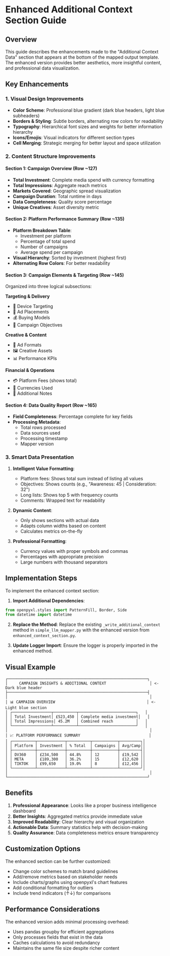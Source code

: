 # Enhanced Additional Context Section Guide

## Overview
This guide describes the enhancements made to the "Additional Context Data" section that appears at the bottom of the mapped output template. The enhanced version provides better aesthetics, more insightful content, and professional data visualization.

## Key Enhancements

### 1. **Visual Design Improvements**
- **Color Scheme**: Professional blue gradient (dark blue headers, light blue subheaders)
- **Borders & Styling**: Subtle borders, alternating row colors for readability
- **Typography**: Hierarchical font sizes and weights for better information hierarchy
- **Icons/Emojis**: Visual indicators for different section types
- **Cell Merging**: Strategic merging for better layout and space utilization

### 2. **Content Structure Improvements**

#### Section 1: Campaign Overview (Row ~127)
- **Total Investment**: Complete media spend with currency formatting
- **Total Impressions**: Aggregate reach metrics
- **Markets Covered**: Geographic spread visualization
- **Campaign Duration**: Total runtime in days
- **Data Completeness**: Quality score percentage
- **Unique Creatives**: Asset diversity metric

#### Section 2: Platform Performance Summary (Row ~135)
- **Platform Breakdown Table**: 
  - Investment per platform
  - Percentage of total spend
  - Number of campaigns
  - Average spend per campaign
- **Visual Hierarchy**: Sorted by investment (highest first)
- **Alternating Row Colors**: For better readability

#### Section 3: Campaign Elements & Targeting (Row ~145)
Organized into three logical subsections:

**Targeting & Delivery**
- 📱 Device Targeting
- 📍 Ad Placements  
- 💰 Buying Models
- 🎯 Campaign Objectives

**Creative & Content**
- 🎨 Ad Formats
- 🖼️ Creative Assets
- 📊 Performance KPIs

**Financial & Operations**
- 💳 Platform Fees (shows total)
- 💱 Currencies Used
- 📝 Additional Notes

#### Section 4: Data Quality Report (Row ~165)
- **Field Completeness**: Percentage complete for key fields
- **Processing Metadata**: 
  - Total rows processed
  - Data sources used
  - Processing timestamp
  - Mapper version

### 3. **Smart Data Presentation**

1. **Intelligent Value Formatting**:
   - Platform fees: Shows total sum instead of listing all values
   - Objectives: Shows counts (e.g., "Awareness: 45 | Consideration: 32")
   - Long lists: Shows top 5 with frequency counts
   - Comments: Wrapped text for readability

2. **Dynamic Content**:
   - Only shows sections with actual data
   - Adapts column widths based on content
   - Calculates metrics on-the-fly

3. **Professional Formatting**:
   - Currency values with proper symbols and commas
   - Percentages with appropriate precision
   - Large numbers with thousand separators

## Implementation Steps

To implement the enhanced context section:

1. **Import Additional Dependencies**:
```python
from openpyxl.styles import PatternFill, Border, Side
from datetime import datetime
```

2. **Replace the Method**:
Replace the existing `_write_additional_context` method in `simple_llm_mapper.py` with the enhanced version from `enhanced_context_section.py`.

3. **Update Logger Import**:
Ensure the logger is properly imported in the enhanced method.

## Visual Example

```
┌─────────────────────────────────────────────────────────────┐
│     CAMPAIGN INSIGHTS & ADDITIONAL CONTEXT                   │ <- Dark blue header
├─────────────────────────────────────────────────────────────┤
│                                                              │
│ 📊 CAMPAIGN OVERVIEW                                        │ <- Light blue section
│ ┌─────────────────┬──────────┬─────────────────────────┐   │
│ │ Total Investment│ £523,450 │ Complete media investment│   │
│ │ Total Impressions│ 45.2M   │ Combined reach          │   │
│ └─────────────────┴──────────┴─────────────────────────┘   │
│                                                              │
│ 📈 PLATFORM PERFORMANCE SUMMARY                              │
│ ┌──────────┬────────────┬──────────┬───────────┬─────────┐│
│ │ Platform │ Investment │ % Total  │ Campaigns │ Avg/Camp││
│ ├──────────┼────────────┼──────────┼───────────┼─────────┤│
│ │ DV360    │ £234,500   │ 44.8%    │ 12        │ £19,542 ││
│ │ META     │ £189,300   │ 36.2%    │ 15        │ £12,620 ││
│ │ TIKTOK   │ £99,650    │ 19.0%    │ 8         │ £12,456 ││
│ └──────────┴────────────┴──────────┴───────────┴─────────┘│
│                                                              │
└─────────────────────────────────────────────────────────────┘
```

## Benefits

1. **Professional Appearance**: Looks like a proper business intelligence dashboard
2. **Better Insights**: Aggregated metrics provide immediate value
3. **Improved Readability**: Clear hierarchy and visual organization
4. **Actionable Data**: Summary statistics help with decision-making
5. **Quality Assurance**: Data completeness metrics ensure transparency

## Customization Options

The enhanced section can be further customized:
- Change color schemes to match brand guidelines
- Add/remove metrics based on stakeholder needs
- Include charts/graphs using openpyxl's chart features
- Add conditional formatting for outliers
- Include trend indicators (↑↓) for comparisons

## Performance Considerations

The enhanced version adds minimal processing overhead:
- Uses pandas groupby for efficient aggregations
- Only processes fields that exist in the data
- Caches calculations to avoid redundancy
- Maintains the same file size despite richer content